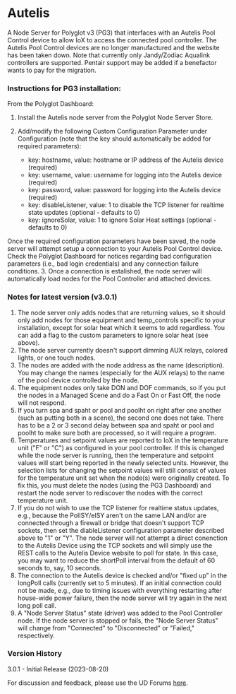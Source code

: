 # Autelis
A Node Server for Polyglot v3 (PG3) that interfaces with an Autelis Pool Control device to allow IoX to access the connected pool controller. The Autelis Pool Control devices are no longer manufactured and the website has been taken down. Note that currently only Jandy/Zodiac Aqualink controllers are supported. Pentair support may be added if a benefactor wants to pay for the migration.

### Instructions for PG3 installation:

From the Polyglot Dashboard:
1. Install the Autelis node server from the Polyglot Node Server Store.
2. Add/modify the following Custom Configuration Parameter under Configuration (note that the key should automatically be added for required parameters):
    
    - key: hostname, value: hostname or IP address of the Autelis device (required)
    - key: username, value: username for logging into the Autelis device (required)
    - key: password, value: password for logging into the Autelis device (required)
    - key: disableListener, value: 1 to disable the TCP listener for realtime state updates (optional - defaults to 0)
    - key: ignoreSolar, value: 1 to ignore Solar Heat settings (optional - defaults to 0)

Once the required configuration parameters have been saved, the node server will attempt setup a connection to your Autelis Pool Control device. Check the Polyglot Dashboard for notices regarding bad configuration parameters (i.e., bad login credentials) and any connection failure conditions.
3. Once a connection is estalished, the node server will automatically load nodes for the Pool Controller and attached devices.

### Notes for latest version (v3.0.1)

1. The node server only adds nodes that are returning values, so it should only add nodes for those equipment and temp_controls specific to your installation, except for solar heat which it seems to add regardless. You can add a flag to the custom parameters to ignore solar heat (see above).
2. The node server currently doesn't support dimming AUX relays, colored lights, or one touch nodes.
3. The nodes are added with the node address as the name (description). You may change the names (especially for the AUX relays) to the name of the pool device controlled by the node.
3. The equipment nodes only take DON and DOF commands, so if you put the nodes in a Managed Scene and do a Fast On or Fast Off, the node will not respond.
4. If you turn spa and spaht or pool and poolht on right after one another (such as putting both in a scene), the second one does not take. There has to be a 2 or 3 second delay between spa and spaht or pool and poolht to make sure both are processed, so it will require a program.
6. Temperatures and setpoint values are reported to IoX in the temperature unit ("F" or "C") as configured in your pool controller. If this is changed while the node server is running, then the temperature and setpoint values will start being reported in the newly selected units. However, the selection lists for changing the setpoint values will still consist of values for the temperature unit set when the node(s) were originally created. To fix this, you must delete the nodes (using the PG3 Dashboard) and restart the node server to rediscover the nodes with the correct temperature unit.
7. If you do not wish to use the TCP listener for realtime status updates, e.g., because the PolISY/eISY aren't on the same LAN and/or are connected through a firewall or bridge that doesn't support TCP sockets, then set the diableListener configuration parameter described above to "1" or "Y". The node server will not attempt a direct conenction to the Autelis Device using the TCP sockets and will simply use the REST calls to the Autelis Device website to poll for state. In this case, you may want to reduce the shortPoll interval from the default of 60 seconds to, say, 10 seconds. 
8. The connection to the Autelis device is checked and/or "fixed up" in the longPoll calls (currently set to 5 minutes). If an initial connection could not be made, e.g., due to timing issues with everything restarting after house-wide power failure, then the node server will try again in the next long poll call.
9. A "Node Server Status" state (driver) was added to the Pool Controller node. If the node server is stopped or fails, the "Node Server Status" will change from "Connected" to "Disconnected" or "Failed," respectively.

### Version History
3.0.1 - Initial Release (2023-08-20)

For discussion and feedback, please use the UD Forums <a href="https://forum.universal-devices.com/forum/431-aqualink/" target="_blank">here</a>.
